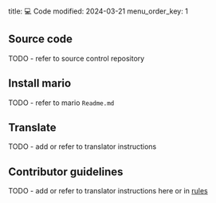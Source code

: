 title: 💻 Code
modified: 2024-03-21
menu_order_key: 1

## Source code

TODO - refer to source control repository

## Install mario

TODO - refer to mario `Readme.md`

## Translate

TODO - add or refer to translator instructions

## Contributor guidelines

TODO - add or refer to translator instructions here or in [rules]({filename}/pages/rules.md)
